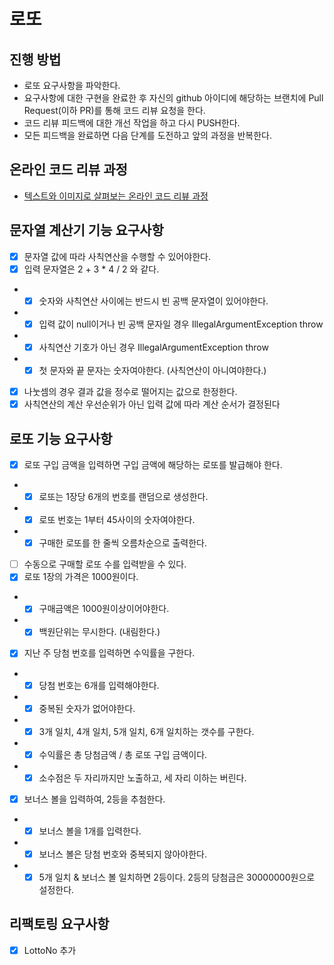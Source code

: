 # 로또
## 진행 방법
* 로또 요구사항을 파악한다.
* 요구사항에 대한 구현을 완료한 후 자신의 github 아이디에 해당하는 브랜치에 Pull Request(이하 PR)를 통해 코드 리뷰 요청을 한다.
* 코드 리뷰 피드백에 대한 개선 작업을 하고 다시 PUSH한다.
* 모든 피드백을 완료하면 다음 단계를 도전하고 앞의 과정을 반복한다.

## 온라인 코드 리뷰 과정
* [텍스트와 이미지로 살펴보는 온라인 코드 리뷰 과정](https://github.com/next-step/nextstep-docs/tree/master/codereview)

## 문자열 계산기 기능 요구사항
- [x] 문자열 값에 따라 사칙연산을 수행할 수 있어야한다.
- [x] 입력 문자열은 2 + 3 * 4 / 2 와 같다.
* - [x] 숫자와 사칙연산 사이에는 반드시 빈 공백 문자열이 있어야한다.
* - [x] 입력 값이 null이거나 빈 공백 문자일 경우 IllegalArgumentException throw
* - [x] 사칙연산 기호가 아닌 경우 IllegalArgumentException throw
* - [x] 첫 문자와 끝 문자는 숫자여야한다. (사칙연산이 아니여야한다.)
- [x] 나눗셈의 경우 결과 값을 정수로 떨어지는 값으로 한정한다.
- [x] 사칙연산의 계산 우선순위가 아닌 입력 값에 따라 계산 순서가 결정된다

## 로또 기능 요구사항
- [x] 로또 구입 금액을 입력하면 구입 금액에 해당하는 로또를 발급해야 한다.
- -[x] 로또는 1장당 6개의 번호를 랜덤으로 생성한다.
- -[x] 로또 번호는 1부터 45사이의 숫자여야한다.
- -[x] 구매한 로또를 한 줄씩 오름차순으로 출력한다.
- [ ] 수동으로 구매할 로또 수를 입력받을 수 있다.
- [x] 로또 1장의 가격은 1000원이다.
- -[x] 구매금액은 1000원이상이어야한다.
- -[x] 백원단위는 무시한다. (내림한다.)
- [x] 지난 주 당첨 번호를 입력하면 수익률을 구한다.
- -[x] 당첨 번호는 6개를 입력해야한다. 
- -[x] 중복된 숫자가 없어야한다.
- -[x] 3개 일치, 4개 일치, 5개 일치, 6개 일치하는 갯수를 구한다.
- -[x] 수익률은 총 당첨금액 / 총 로또 구입 금액이다.
- -[x] 소수점은 두 자리까지만 노출하고, 세 자리 이하는 버린다.
- [x] 보너스 볼을 입력하여, 2등을 추첨한다.
- -[x] 보너스 볼을 1개를 입력한다.
- -[x] 보너스 볼은 당첨 번호와 중복되지 않아야한다.
- -[x] 5개 일치 & 보너스 볼 일치하면 2등이다. 2등의 당첨금은 30000000원으로 설정한다.

## 리팩토링 요구사항
- [x] LottoNo 추가

